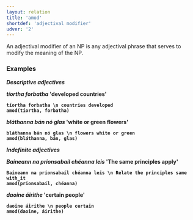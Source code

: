 ```yaml
---
layout: relation
title: 'amod'
shortdef: 'adjectival modifier'
udver: '2'
---
```


An adjectival modifier of an NP is any adjectival phrase that serves to modify the meaning of the NP.

### Examples


_<b>Descriptive adjectives<b/>_

_tíortha <b>forbatha</b>_  '<b>developed</b> countries'

~~~ sdparse
tíortha forbatha \n countries developed
amod(tíortha, forbatha)
~~~

_bláthanna <b>bán</b> nó <b>glas</b>_ 'white or green flowers'

~~~ sdparse
bláthanna bán nó glas \n flowers white or green
amod(bláthanna, bán, glas)
~~~


_<b>Indefinite adjectives</b>_

_Baineann na prionsabail <b>chéanna</b> leis_ 'The <b>same</b> principles apply'

~~~ sdparse
Baineann na prionsabail chéanna leis \n Relate the principles same with_it
amod(prionsabail, chéanna)
~~~

_daoine <b>áirithe</b>_ 'certain people'

~~~ sdparse
daoine áirithe \n people certain
amod(daoine, áirithe)
~~~
